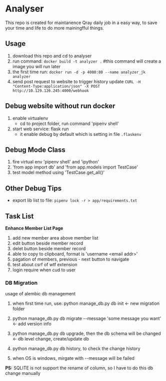# Analyser

This repo is created for maintanence Qray daily job in a easy way, to save your time and life to do more mainingfful things.

## Usage

1. download this repo and cd to analyser
1. run command: `docker build -t analyzer .`  #this command will create a image you will run later
1. the first time run: `docker run -d -p 4000:80 --name analyzer_jk analyzer`
1. send post request to website to trigger history update `CURL -H "Content-Type:application/json" -X POST http://10.129.126.245:4000/webhook`

## Debug website without run docker

1. enable virtualenv
    * cd to project folder, run command 'pipenv shell'
1. start web service: flask run
    * it enable debug by default which is setting in file `.flaskenv`

## Debug Mode Class

1. fire virtual env 'pipenv shell' and 'ipython'
1. 'from app import db' and 'from app.models import TestCase'
1. test model method using 'TestCase.get_all()'

## Other Debug Tips

* export lib list to file: `pipenv lock -r > app/requirements.txt`

## Task List

**Enhance Member List Page**
1. add new member area above member list
1. edit button beside member record
1. delet button beside member record
1. able to copy to clipboard, format is 'username \<email addr\>'
1. pagation of members, previous - next button to navigate
1. test about csrf of wtf extension
1. login require when cud to user

### DB Migration

usage of alembic db management

1. when first time run, use: python manage_db.py db init  <- new migration folder

1. python manage_db.py db migrate --message 'some message you want'  <- add version info

1. python manage_db.py db upgrade, then the db schema will be changed  <- db level change, create/update db

1. python manage_db.py db history, to check the change history

1. when OS is windows, mirgate with --message will be failed

**PS:** SQLITE is not support the rename of column, so I have to do this db change manually

